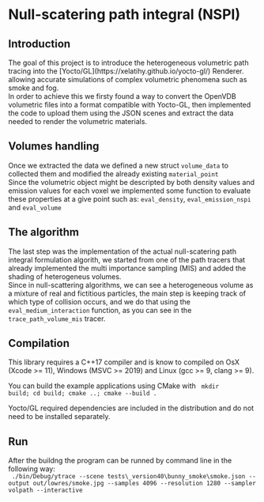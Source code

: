 <h1>Null-scatering path integral (NSPI)</h1>

<h2>Introduction</h2>
The goal of this project is to introduce the heterogeneous volumetric path tracing into the [Yocto/GL](https://xelatihy.github.io/yocto-gl/) Renderer. allowing accurate simulations of complex volumetric phenomena such as smoke and fog.<br />
In order to achieve this we firsty found a way to convert the OpenVDB volumetric files into a format compatible with Yocto-GL, then implemented the code to upload them using the JSON scenes and extract the data needed to render the volumetric materials.

<h2>Volumes handling</h2>
Once we extracted the data we defined a new struct <code>volume_data</code> to collected them and modified the already existing <code>material_point</code><br />
Since the volumetric object might be descripted by both density values and emission values for each voxel we implemented some function to evaluate these properties at a give point such as: <code>eval_density</code>, <code>eval_emission_nspi</code> and <code>eval_volume</code>

<h2>The algorithm</h2>
The last step was the implementation of the actual null-scatering path integral formulation algorith, we started from one of the path tracers that already implemented the multi importance sampling (MIS) and added the shading of heterogeneus volumes. <br />
Since in null-scattering algorithms, we can see a heterogeneous volume as a mixture of real and fictitious particles, the main step is keeping track of which type of collision occurs, and we do that using the <code>eval_medium_interaction</code> function, as you can see in the <code>trace_path_volume_mis</code> tracer.

<h2>Compilation</h2>
This library requires a C++17 compiler and is know to compiled on OsX (Xcode >= 11), Windows (MSVC >= 2019) and Linux (gcc >= 9, clang >= 9). <br />

You can build the example applications using CMake with <code> mkdir build; cd build; cmake ..; cmake --build . </code> <br />

Yocto/GL required dependencies are included in the distribution and do not need to be installed separately.  <br />


<h2>Run</H2>
After the buildng the program can be runned by command line in the following way: <br />
<code> ./bin/Debug/ytrace --scene tests\_version40\bunny_smoke\smoke.json --output out/lowres/smoke.jpg --samples 4096 --resolution 1280 --sampler volpath --interactive </code>
